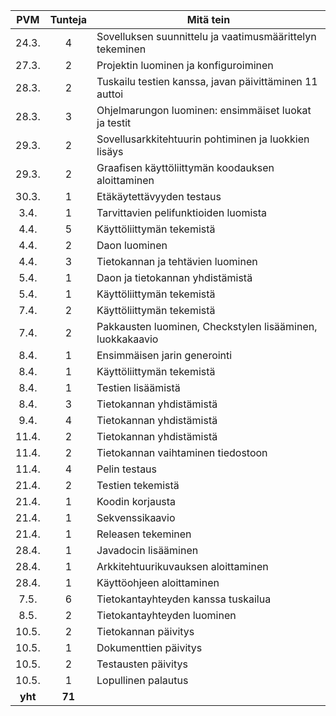 PVM | Tunteja | Mitä tein
:----:|:----:|--------------------
24.3.| 4 | Sovelluksen suunnittelu ja vaatimusmäärittelyn tekeminen
27.3.| 2 | Projektin luominen ja konfiguroiminen
28.3.|2|Tuskailu testien kanssa, javan päivittäminen 11 auttoi
28.3.|3|Ohjelmarungon luominen: ensimmäiset luokat ja testit
29.3.|2|Sovellusarkkitehtuurin pohtiminen ja luokkien lisäys
29.3.|2| Graafisen käyttöliittymän koodauksen aloittaminen
30.3.|1| Etäkäytettävyyden testaus
3.4.|1| Tarvittavien pelifunktioiden luomista
4.4. |5| Käyttöliittymän tekemistä
4.4. |2| Daon luominen
4.4. |3| Tietokannan ja tehtävien luominen
5.4. |1| Daon ja tietokannan yhdistämistä
5.4. |1| Käyttöliittymän tekemistä
7.4. |2| Käyttöliittymän tekemistä
7.4. |2| Pakkausten luominen, Checkstylen lisääminen, luokkakaavio
8.4.|1| Ensimmäisen jarin generointi
8.4.|1| Käyttöliittymän tekemistä
8.4. |1| Testien lisäämistä
8.4. |3| Tietokannan yhdistämistä
9.4. |4| Tietokannan yhdistämistä
11.4.|2| Tietokannan yhdistämistä
11.4.|2| Tietokannan vaihtaminen tiedostoon
11.4.|4| Pelin testaus
21.4.|2| Testien tekemistä
21.4.|1| Koodin korjausta
21.4.|1| Sekvenssikaavio
21.4.|1| Releasen tekeminen
28.4.|1| Javadocin lisääminen
28.4.|1| Arkkitehtuurikuvauksen aloittaminen
28.4. |1| Käyttöohjeen aloittaminen
7.5.|6| Tietokantayhteyden kanssa tuskailua
8.5.|2| Tietokantayhteyden luominen
10.5. |2| Tietokannan päivitys
10.5. |1| Dokumenttien päivitys
10.5. |2| Testausten päivitys
10.5. |1| Lopullinen palautus
**yht** | **71** |
